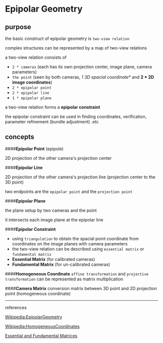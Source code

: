 Epipolar Geometry
===

purpose
---

the basic construct of epipolar geometry is `two-view relation`

complex structures can be represented by a map of two-view relations

a two-view relation consists of

 - `2 * cameras` (each has its own projection center, image plane, camera parameters)
 - `the point` (seen by both cameras, **1* 3D spacial coordinate** and **2 * 2D image coordinates**)
 - `2 * epipolar point` 
 - `2 * epipolar line` 
 - `1 * epipolar plane`

a two-view relation forms a **epipolar constraint**

the epipolar constraint can be used in finding coordinates, verification, parameter refinement (bundle adjustment) .etc

concepts
---

####**Epipolar Point** (epipole)

2D projection of the other camera's projection center

####**Epipolar Line**

2D projection of the other camera's projection line (projection center to the 3D point)

two endpoints are the `epipolar point` and the `projection point`

####**Epipolar Plane**

the plane setup by two cameras and the point

it intersects each image plane at the epipolar line

####**Epipolar Constraint**

 - using `triangulation` to obtain the spacial point coordinate from coordinates on the image planes with camera parameters 
 - the two-view relation can be described using `essential matrix` or `fundamental matrix`
 - **Essential Matrix** (for calibrated cameras)
 - **Fundamental Matrix** (for un-calibrated cameras)

####**Homogeneous Coordinate**
`affine transformation` and `projective transformation` can be represented as matrix multiplication

####**Camera Matrix**
conversion matrix between 3D point and 2D projection point (homogeneous coordinate)


---

references

[Wikipedia:EpipolarGeometry](http://en.wikipedia.org/wiki/Epipolar_geometry)

[Wikipedia:HomogeneousCoordinates](http://en.wikipedia.org/wiki/Homogeneous_coordinates)

[Essential and Fundamental Matrices](http://vision.stanford.edu/~birch/projective/node20.html)


